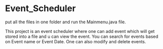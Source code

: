 # Event_Scheduler

put all the files in one folder and run the Mainmenu.java file.


This project is an event scheduler where one can add event which will get stored into a file and u can view the event. You can search for events based on Event name or Event Date. One can also modify and delete events.
